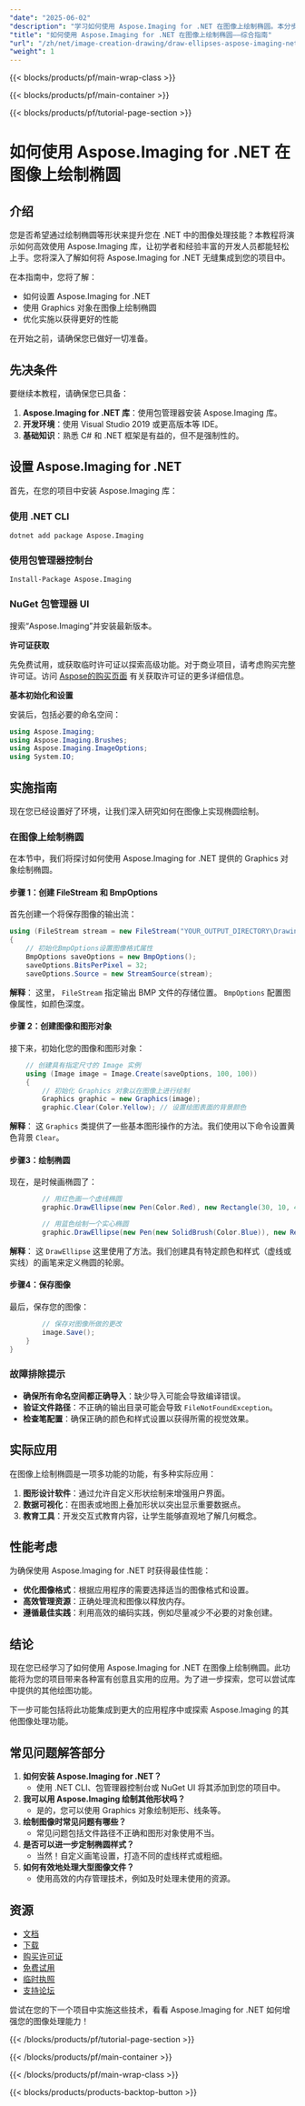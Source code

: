```yaml
---
"date": "2025-06-02"
"description": "学习如何使用 Aspose.Imaging for .NET 在图像上绘制椭圆。本分步指南涵盖安装、代码实现和实际应用。"
"title": "如何使用 Aspose.Imaging for .NET 在图像上绘制椭圆——综合指南"
"url": "/zh/net/image-creation-drawing/draw-ellipses-aspose-imaging-net/"
"weight": 1
---
```


{{< blocks/products/pf/main-wrap-class >}}

{{< blocks/products/pf/main-container >}}

{{< blocks/products/pf/tutorial-page-section >}}
# 如何使用 Aspose.Imaging for .NET 在图像上绘制椭圆

## 介绍

您是否希望通过绘制椭圆等形状来提升您在 .NET 中的图像处理技能？本教程将演示如何高效使用 Aspose.Imaging 库，让初学者和经验丰富的开发人员都能轻松上手。您将深入了解如何将 Aspose.Imaging for .NET 无缝集成到您的项目中。

在本指南中，您将了解：
- 如何设置 Aspose.Imaging for .NET
- 使用 Graphics 对象在图像上绘制椭圆
- 优化实施以获得更好的性能

在开始之前，请确保您已做好一切准备。 

## 先决条件

要继续本教程，请确保您已具备：
1. **Aspose.Imaging for .NET 库**：使用包管理器安装 Aspose.Imaging 库。
2. **开发环境**：使用 Visual Studio 2019 或更高版本等 IDE。
3. **基础知识**：熟悉 C# 和 .NET 框架是有益的，但不是强制性的。

## 设置 Aspose.Imaging for .NET

首先，在您的项目中安装 Aspose.Imaging 库：

### 使用 .NET CLI
```
dotnet add package Aspose.Imaging
```

### 使用包管理器控制台
```
Install-Package Aspose.Imaging
```

### NuGet 包管理器 UI
搜索“Aspose.Imaging”并安装最新版本。

**许可证获取**

先免费试用，或获取临时许可证以探索高级功能。对于商业项目，请考虑购买完整许可证。访问 [Aspose的购买页面](https://purchase.aspose.com/buy) 有关获取许可证的更多详细信息。

**基本初始化和设置**

安装后，包括必要的命名空间：
```csharp
using Aspose.Imaging;
using Aspose.Imaging.Brushes;
using Aspose.Imaging.ImageOptions;
using System.IO;
```

## 实施指南

现在您已经设置好了环境，让我们深入研究如何在图像上实现椭圆绘制。

### 在图像上绘制椭圆

在本节中，我们将探讨如何使用 Aspose.Imaging for .NET 提供的 Graphics 对象绘制椭圆。 

#### 步骤 1：创建 FileStream 和 BmpOptions

首先创建一个将保存图像的输出流：
```csharp
using (FileStream stream = new FileStream("YOUR_OUTPUT_DIRECTORY\DrawingEllipse_out.bmp", FileMode.Create))
{
    // 初始化BmpOptions设置图像格式属性
    BmpOptions saveOptions = new BmpOptions();
    saveOptions.BitsPerPixel = 32;
    saveOptions.Source = new StreamSource(stream);
```
**解释**： 这里， `FileStream` 指定输出 BMP 文件的存储位置。 `BmpOptions` 配置图像属性，如颜色深度。

#### 步骤 2：创建图像和图形对象

接下来，初始化您的图像和图形对象：
```csharp
    // 创建具有指定尺寸的 Image 实例
    using (Image image = Image.Create(saveOptions, 100, 100))
    {
        // 初始化 Graphics 对象以在图像上进行绘制
        Graphics graphic = new Graphics(image);
        graphic.Clear(Color.Yellow); // 设置绘图表面的背景颜色
```
**解释**： 这 `Graphics` 类提供了一些基本图形操作的方法。我们使用以下命令设置黄色背景 `Clear`。

#### 步骤3：绘制椭圆

现在，是时候画椭圆了：
```csharp
        // 用红色画一个虚线椭圆
        graphic.DrawEllipse(new Pen(Color.Red), new Rectangle(30, 10, 40, 80));

        // 用蓝色绘制一个实心椭圆
        graphic.DrawEllipse(new Pen(new SolidBrush(Color.Blue)), new Rectangle(10, 30, 80, 40));
```
**解释**： 这 `DrawEllipse` 这里使用了方法。我们创建具有特定颜色和样式（虚线或实线）的画笔来定义椭圆的轮廓。

#### 步骤4：保存图像

最后，保存您的图像：
```csharp
        // 保存对图像所做的更改
        image.Save();
    }
}
```
### 故障排除提示
- **确保所有命名空间都正确导入**：缺少导入可能会导致编译错误。
- **验证文件路径**：不正确的输出目录可能会导致 `FileNotFoundException`。
- **检查笔配置**：确保正确的颜色和样式设置以获得所需的视觉效果。

## 实际应用

在图像上绘制椭圆是一项多功能的功能，有多种实际应用：
1. **图形设计软件**：通过允许自定义形状绘制来增强用户界面。
2. **数据可视化**：在图表或地图上叠加形状以突出显示重要数据点。
3. **教育工具**：开发交互式教育内容，让学生能够直观地了解几何概念。

## 性能考虑

为确保使用 Aspose.Imaging for .NET 时获得最佳性能：
- **优化图像格式**：根据应用程序的需要选择适当的图像格式和设置。
- **高效管理资源**：正确处理流和图像以释放内存。
- **遵循最佳实践**：利用高效的编码实践，例如尽量减少不必要的对象创建。

## 结论

现在您已经学习了如何使用 Aspose.Imaging for .NET 在图像上绘制椭圆。此功能将为您的项目带来各种富有创意且实用的应用。为了进一步探索，您可以尝试库中提供的其他绘图功能。

下一步可能包括将此功能集成到更大的应用程序中或探索 Aspose.Imaging 的其他图像处理功能。

## 常见问题解答部分

1. **如何安装 Aspose.Imaging for .NET？**
   - 使用 .NET CLI、包管理器控制台或 NuGet UI 将其添加到您的项目中。
2. **我可以用 Aspose.Imaging 绘制其他形状吗？**
   - 是的，您可以使用 Graphics 对象绘制矩形、线条等。
3. **绘制图像时常见问题有哪些？**
   - 常见问题包括文件路径不正确和图形对象使用不当。
4. **是否可以进一步定制椭圆样式？**
   - 当然！自定义画笔设置，打造不同的虚线样式或粗细。
5. **如何有效地处理大型图像文件？**
   - 使用高效的内存管理技术，例如及时处理未使用的资源。

## 资源
- [文档](https://reference.aspose.com/imaging/net/)
- [下载](https://releases.aspose.com/imaging/net/)
- [购买许可证](https://purchase.aspose.com/buy)
- [免费试用](https://releases.aspose.com/imaging/net/)
- [临时执照](https://purchase.aspose.com/temporary-license/)
- [支持论坛](https://forum.aspose.com/c/imaging/10)

尝试在您的下一个项目中实施这些技术，看看 Aspose.Imaging for .NET 如何增强您的图像处理能力！

{{< /blocks/products/pf/tutorial-page-section >}}

{{< /blocks/products/pf/main-container >}}

{{< /blocks/products/pf/main-wrap-class >}}

{{< blocks/products/products-backtop-button >}}